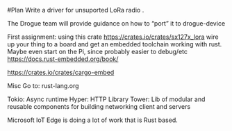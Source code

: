 #Plan
Write a driver for unsuported  LoRa radio .

The Drogue team will provide guidance  on how to “port” it to drogue-device 


First assignment:
using this crate https://crates.io/crates/sx127x_lora 
wire up your thing to a board and get an embedded toolchain working with rust.
Maybe even start on the Pi, since probably easier to debug/etc
https://docs.rust-embedded.org/book/

https://crates.io/crates/cargo-embed


Misc
Go to: rust-lang.org

Tokio: Async runtime
Hyper: HTTP Library
Tower: Lib of modular and reusable components for building networking client and servers

Microsoft IoT Edge is doing a lot of work that is Rust based.
